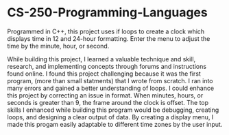 # CS-250-Programming-Languages

Programmed in C++, this project uses if loops to create a clock which displays time in 12 and 24-hour formatting. 
Enter the menu to adjust the time by the minute, hour, or second. 


While building this project, I learned a valuable technique and skill, research, and implementing concepts through forums and instructions found online. 
I found this project challenging because it was the first program, (more than small statments) that I wrote from scratch. 
I ran into many errors and gained a better understanding of loops. 
I could enhance this project by correcting an issue in format. When minutes, hours, or seconds is greater than 9, the frame around the clock is offset. 
The top skills I enhanced while building this program would be debugging, creating loops, and designing a clear output of data. 
By creating a display menu, I made this progam easily adaptable to different time zones by the user input. 
